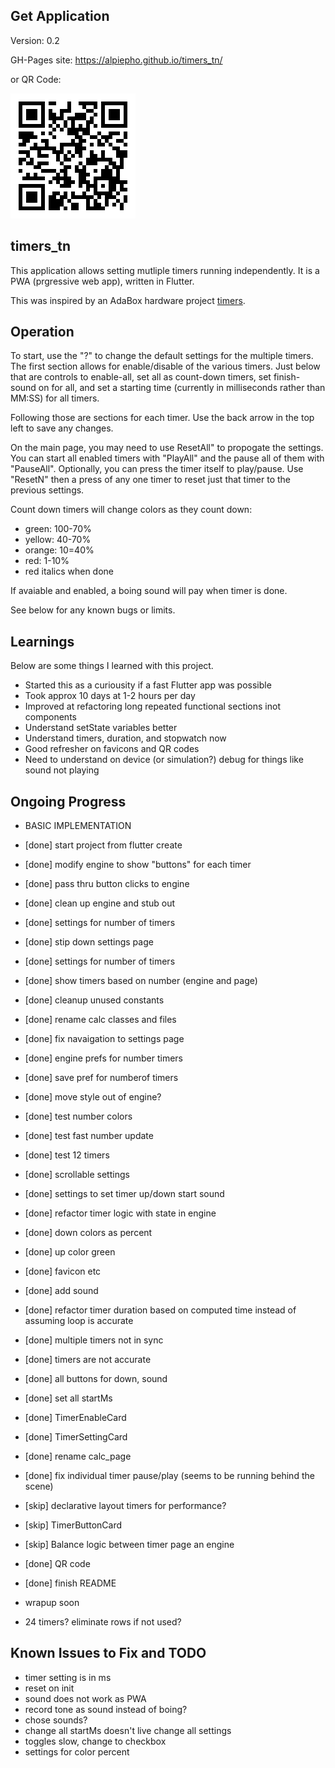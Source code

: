 ## Get Application
Version: 0.2

GH-Pages site: https://alpiepho.github.io/timers_tn/

or QR Code:

![QR Code](./qr-code.png)
## timers_tn

This application allows setting mutliple timers running independently. It is a PWA (prgressive web app), written in Flutter.

This was inspired by an AdaBox hardware project [timers](https://github.com/alpiepho/macropad/tree/master/timers_cp).

## Operation
To start, use the "?" to change the default settings for the multiple timers.  The first section allows for enable/disable of
the various timers.  Just below that are controls to enable-all, set all as count-down timers, set finish-sound on for all,
and set a starting time (currently in milliseconds rather than MM:SS) for all timers.

Following those are sections for each timer. Use the back arrow in the top left to save any changes.

On the main page, you may need to use ResetAll" to propogate the settings.  You can start all enabled timers with "PlayAll" and the
pause all of them with "PauseAll".  Optionally, you can press the timer itself to play/pause.  Use "ResetN" then a press of any
one timer to reset just that timer to the previous settings.

Count down timers will change colors as they count down:
- green: 100-70%
- yellow: 40-70%
- orange: 10=40%
- red: 1-10%
- red italics when done

If avaiable and enabled, a boing sound will pay when timer is done.

See below for any known bugs or limits.

## Learnings

Below are some things I learned with this project.

- Started this as a curiousity if a fast Flutter app was possible
- Took approx 10 days at 1-2 hours per day
- Improved at refactoring long repeated functional sections inot components
- Understand setState variables better
- Understand timers, duration, and stopwatch now
- Good refresher on favicons and QR codes
- Need to understand on device (or simulation?) debug for things like sound not playing

## Ongoing Progress

- BASIC IMPLEMENTATION
- [done] start project from flutter create
- [done] modify engine to show "buttons" for each timer
- [done] pass thru button clicks to engine
- [done] clean up engine and stub out
- [done] settings for number of timers
- [done] stip down settings page
- [done] settings for number of timers
- [done] show timers based on number (engine and page)
- [done] cleanup unused constants
- [done] rename calc classes and files
- [done] fix navaigation to settings page
- [done] engine prefs for number timers
- [done] save pref for numberof timers
- [done] move style out of engine?
- [done] test number colors
- [done] test fast number update
- [done] test 12 timers
- [done] scrollable settings
- [done] settings to set timer up/down start sound
- [done] refactor timer logic with state in engine
- [done] down colors as percent
- [done] up color green
- [done] favicon etc
- [done] add sound
- [done] refactor timer duration based on computed time instead of assuming loop is accurate
- [done] multiple timers not in sync
- [done] timers are not accurate
- [done] all buttons for down, sound
- [done] set all startMs
- [done] TimerEnableCard
- [done] TimerSettingCard
- [done] rename calc_page
- [done] fix individual timer pause/play (seems to be running behind the scene)
- [skip] declarative layout timers for performance?
- [skip] TimerButtonCard
- [skip] Balance logic between timer page an engine
- [done] QR code
- [done] finish README

- wrapup soon
- 24 timers? eliminate rows if not used?

## Known Issues to Fix and TODO
- timer setting is in ms
- reset on init
- sound does not work as PWA
- record tone as sound instead of boing?
- chose sounds?
- change all startMs doesn't live change all settings
- toggles slow, change to checkbox
- settings for color percent

